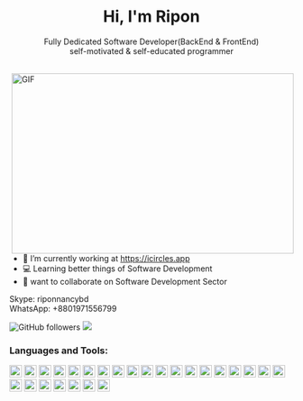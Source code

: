 <h1 align="center"> Hi, I'm Ripon</h1>
<p align="center">Fully Dedicated Software Developer(BackEnd & FrontEnd)<br/>
self-motivated & self-educated programmer</p>
<br />
<img align="right" alt="GIF" src="https://user-images.githubusercontent.com/90719674/142732132-b01c8f39-6265-4c0c-b0b8-9a2845030a01.gif" width="500" height="320" />

- 🔭 I’m currently working at https://icircles.app
- 💻 Learning better things of Software Development
- 👯 want to collaborate on Software Development Sector


<p>Skype: riponnancybd<br/>
   WhatsApp: +8801971556799</p>

![GitHub followers](https://img.shields.io/github/followers/bzamanbd?logo=GitHub&style=for-the-badge)
<a href="https://www.linkedin.com/in/md-bodiuzzaman-ripon-57810542/">
    <img src="https://img.shields.io/badge/linkedin-%230077B5.svg?&style=for-the-badge&logo=linkedin&logoColor=white" />
</a>

### Languages and Tools:
<p align="left">
<img src="https://upload.wikimedia.org/wikipedia/commons/thumb/c/c3/Python-logo-notext.svg/115px-Python-logo-notext.svg.png" alt="python" width="22" height="22"/>
<img src="https://gitlab.com/uploads/-/system/project/avatar/37467835/fastapi.png" alt="fastapi" width="22" height="22"/>
<img src="https://w7.pngwing.com/pngs/452/24/png-transparent-js-logo-node-logos-and-brands-icon.png" alt="node" width="22" height="22"/>
<img src="https://files.oaiusercontent.com/file-eQxfrZI8suNdr5FPVDcRfTKG?se=2123-10-25T08%3A27%3A25Z&sp=r&sv=2021-08-06&sr=b&rscc=max-age%3D31536000%2C%20immutable&rscd=attachment%3B%20filename%3D17c86623-dfcc-4c0c-84b9-dddbca7b6466.png&sig=jEpIYkG0JA/j9d8LUmrJu%2BDUPxvEVaAMnHvb8AIidiQ%3D" alt="express" width="22" height="22"/>
<img src="https://seeklogo.com/images/S/strapi-icon-logo-2E03188067-seeklogo.com.png" alt="strapi" width="22" height="22"/>
<img src="https://w7.pngwing.com/pngs/566/160/png-transparent-golang-hd-logo-thumbnail.png" alt="go" width="22" height="22"/>
<img src="https://cdn-icons-png.freepik.com/512/5683/5683839.png" alt="api" width="22" height="22"/>
<img src="https://ops.tips/blog/-/images/grpc.png" alt="grpc" width="22" height="22"/>
<img src="https://w7.pngwing.com/pngs/448/730/png-transparent-postgresql-plain-logo-icon-thumbnail.png" alt="postgresql" width="22" height="22"/>
<img src="https://static-00.iconduck.com/assets.00/database-mysql-icon-923x1024-37xcgdyl.png" alt="mysql" width="22" height="22"/>
<img src="https://cdn3d.iconscout.com/3d/free/preview/free-mongo-db-9294853-7577996.png?f=webp&h=700" alt="mongodb" width="22" height="22"/>
<img src="https://e7.pngegg.com/pngimages/521/1005/png-clipart-sqlite-database-browser-sqlite-database-browser-computer-icons-database-furniture-table-thumbnail.png" alt="sqlite" width="22" height="22"/>
<img src="https://www.vectorlogo.zone/logos/firebase/firebase-icon.svg" alt="firebase" width="22" height="22"/>
<img src="https://static-00.iconduck.com/assets.00/flutter-icon-2048x2048-ufx4idi8.png" alt="flutter" width="22" height="22"/>
<img src="https://www.vectorlogo.zone/logos/android/android-icon.svg" alt="android" width="22" height="22"/>
<img src="https://www.vectorlogo.zone/logos/apple/apple-tile.svg" alt="apple" width="22" height="22"/>
<img src="https://cdn2.iconfinder.com/data/icons/designer-skills/128/code-programming-javascript-software-develop-command-language-512.png" alt="javascript" width="22" height="22"/>
<img src="https://www.svgrepo.com/show/374144/typescript.svg" alt="typescript" width="22" height="22"/>
<img src="https://cdn.freebiesupply.com/logos/large/2x/react-1-logo-png-transparent.png" alt="react" width="22" height="22"/>
<img src="https://programming.dev/pictrs/image/1c58f3c9-37c9-4a5e-9690-fa879ced1eae.png" alt="astro" width="22" height="22"/>
<img src="https://marcbruederlin.gallerycdn.vsassets.io/extensions/marcbruederlin/next-icons/0.0.4/1710496760165/Microsoft.VisualStudio.Services.Icons.Default" alt="nextjs" width="22" height="22"/>
<img src="https://cdn3d.iconscout.com/3d/free/preview/free-tailwind-9294852-7577995.png?f=webp&h=700" alt="tailwind" width="22" height="22"/>
<img src="https://w7.pngwing.com/pngs/628/224/png-transparent-bootstrap-plain-wordmark-logo-icon.png" alt="bootstrap" width="22" height="22"/>
<img src="https://www.vectorlogo.zone/logos/git-scm/git-scm-icon.svg" alt="git" width="22" height="22"/> 
<img src="https://upload.wikimedia.org/wikipedia/commons/e/ea/Docker_%28container_engine%29_logo_%28cropped%29.png" alt="docker" width="22" height="22"/>
<img src="https://alexhunt86.files.wordpress.com/2015/12/esxi-logo.png" alt="esxi" width="22" height="22"/>
</p>
